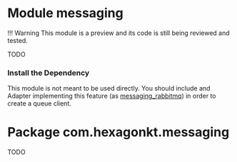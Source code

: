 
# Module messaging

!!! Warning
    This module is a preview and its code is still being reviewed and tested.

TODO

### Install the Dependency

This module is not meant to be used directly. You should include and Adapter implementing this
feature (as [messaging_rabbitmq]) in order to create a queue client.

[messaging_rabbitmq]: /messaging_rabbitmq

# Package com.hexagonkt.messaging

TODO
